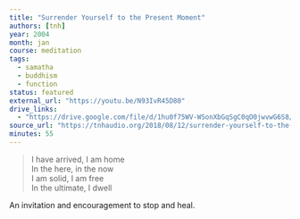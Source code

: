 ```yaml
---
title: "Surrender Yourself to the Present Moment"
authors: [tnh]
year: 2004
month: jan
course: meditation
tags:
  - samatha
  - buddhism
  - function
status: featured
external_url: "https://youtu.be/N93IvR45D80"
drive_links:
  - "https://drive.google.com/file/d/1hu0f75WV-WSonXbGqSgC0qO0jwvwG6S8/view?usp=drivesdk"
source_url: "https://tnhaudio.org/2018/08/12/surrender-yourself-to-the-present-moment/"
minutes: 55
---
```


> I have arrived, I am home  
In the here, in the now  
I am solid, I am free  
In the ultimate, I dwell

An invitation and encouragement to stop and heal.
